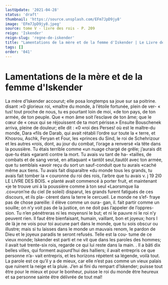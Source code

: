 ```yaml
---
lastUpdate: '2021-04-28'
status: 'draft'
thumbnail: 'https://source.unsplash.com/EFm7JpD9jy8'
image: 'EFm7JpD9jy8.jpeg'
source: tome V - livre des rois - P. 209
reign: 'Iskender'
reign-slug: 'regne-de-iskender'
title: "Lamentations de la mère et de la femme d'Iskender | Le Livre des Rois | Shâhnâmeh"
tags: []
order: '041'
---
```


# Lamentations de la mère et de la femme d'Iskender

La mère d’lskender accourut; elle posa longtemps
sa joue sur sa poitrine. disant :«0 glorieux roi, «maître du monde, à l’étoile fortunée, plein de ver-
« tus! tout proche de nous, tu es pourtant loin de moi,
«de ton pays, de ton armée, de ton peuple. Que
« mon âme soit l’esclave de ton âme; que le cœur de
« ceux qui se réjouissent de ta mort périsse.» Ensuite Bouschenek arriva, pleine de douleur; elle dit : «0 «roi des Perses! où est le maître-du monde, Dara «fils de Darab, qui avait rétabli l’ordre sur toute la
« terre, et Khosrou, Aschk, Feryan et Four, les «princes du Sind, le roi de Schehrizour et les autres «rois, dont, au jour du combat, l’orage a renversé
«la tête dans la poussière. Tu étais terrible comme
«un nuage chargé de grêle; j’aurais dit que-tu étais
«garanti contre la mort. Tu avais vu tant de ha- «tailles, de combats et de sang versé, en attaquant
« tantôt seul,itautôt avec ton armée, que tu semblais «avoir reçu du sort un sauf-conduit que tu aurais «caché même aux tiens. Tu avais fait disparaître
«du monde tous les grands, tu avais fait tomber la « couronne du roi des rois, l’arbre que tu avais
v. j 19
2l0 LE LIVRE DES BOIS.
« planté avait commencé à porter fruit, et maintenant
«je te trouve uni à la poussière comme à ton seul
«Laorsmque lia .co»uron’ne du ciel (le soleil) disparut, les grands furent fatigués de ces discours, et ils pla- cèrent dans la terre le cercueil. Le monde ne s’ef- fraye pas de chose pareille: il élève comme un oura- gan, il. fait partir comme un souille; on n’y voit pas
de la justice, on ne doit pas l’appeler de l’oppres-
sion. Tu n’en pénétreras ni les moyensni le but;
et ni le pauvre ni le roi n’y peuvent rien. Il faut être bienfaisant, humain, vaillant, bon et joyeux; hors I de là je ne vois pour toi aucune part dans le monde, que tu sois obscur ou illustre; mais si tu laisses dans le monde un mauvais renom, le pardon de Dieu et le joyeux paradis te seront refusés. Telle est la cou- tume de ce vieux monde; Iskender est parti et ne vit que dans les paroles des hommes; il avait tué trente-six rois, regarde ce qui lui reste dans la main. . Il a bâti dix belles villes, qui forment aujourd’hui
des halliers; il avait entrepris ce que personne n’a- vait entrepris, et les horizons répètent sa légende, voilà tout. La parole est ce qu’il y a de mieux, car elle n’est pas comme un vieux palais que ruinent la neige et la pluie. J’en ai fini du rempart d’lskender; puisse tout être pour le mieux et pour le bonheur,
puisse le roi du monde être heureux et sa personne sainte être délivrée de tout mal!
